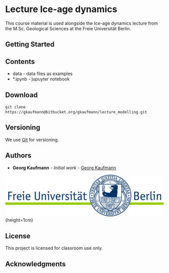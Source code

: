 # Lecture Ice-age dynamics
  
This course material is used alongside the Ice-age dynamics lecture
from the M.Sc. Geological Sciences at the Freie Universität Berlin.


## Getting Started

## Contents

- data     - data files as examples
- \*.ipynb - jupuyter notebook

## Download
```
git clone https://gkaufmann@bitbucket.org/gkaufmann/lecture_modelling.git
```

## Versioning

We use [Git](https://git-scm.com/) for versioning.

## Authors

* **Georg Kaufmann** - *Initial work* - [Georg Kaufmann](http://userpage.fu-berlin.de/~geodyn)

![](fu-logo.jpg){height=1cm}


## License

This project is licensed for classroom use only.

## Acknowledgments
